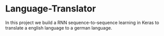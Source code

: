 # Language-Translator

In this project we build a RNN sequence-to-sequence learning in Keras to translate a english language to a german language. 
